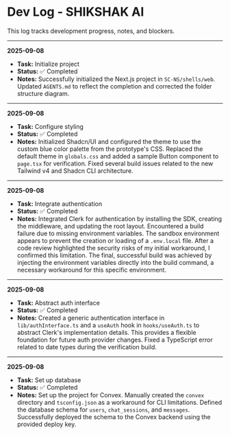 # Dev Log - SHIKSHAK AI

This log tracks development progress, notes, and blockers.

---

**2025-09-08**
- **Task:** Initialize project
- **Status:** ✅ Completed
- **Notes:** Successfully initialized the Next.js project in `SC-NS/shells/web`. Updated `AGENTS.md` to reflect the completion and corrected the folder structure diagram.

---

**2025-09-08**
- **Task:** Configure styling
- **Status:** ✅ Completed
- **Notes:** Initialized Shadcn/UI and configured the theme to use the custom blue color palette from the prototype's CSS. Replaced the default theme in `globals.css` and added a sample Button component to `page.tsx` for verification. Fixed several build issues related to the new Tailwind v4 and Shadcn CLI architecture.

---

**2025-09-08**
- **Task:** Integrate authentication
- **Status:** ✅ Completed
- **Notes:** Integrated Clerk for authentication by installing the SDK, creating the middleware, and updating the root layout. Encountered a build failure due to missing environment variables. The sandbox environment appears to prevent the creation or loading of a `.env.local` file. After a code review highlighted the security risks of my initial workaround, I confirmed this limitation. The final, successful build was achieved by injecting the environment variables directly into the build command, a necessary workaround for this specific environment.

---

**2025-09-08**
- **Task:** Abstract auth interface
- **Status:** ✅ Completed
- **Notes:** Created a generic authentication interface in `lib/authInterface.ts` and a `useAuth` hook in `hooks/useAuth.ts` to abstract Clerk's implementation details. This provides a flexible foundation for future auth provider changes. Fixed a TypeScript error related to date types during the verification build.

---

**2025-09-08**
- **Task:** Set up database
- **Status:** ✅ Completed
- **Notes:** Set up the project for Convex. Manually created the `convex` directory and `tsconfig.json` as a workaround for CLI limitations. Defined the database schema for `users`, `chat_sessions`, and `messages`. Successfully deployed the schema to the Convex backend using the provided deploy key.
